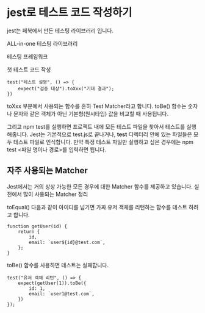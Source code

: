 # jest로 테스트 코드 작성하기

jest는 페북에서 만든 테스팅 라이브러리 입니다.

ALL-in-one 테스팅 라이브러리

테스팅 프레임워크

첫 테스트 코드 작성

```
test("테스트 설명", () => {
    expect("검증 대상").toXxx("기대 결과");
})
```

toXxx 부분에서 사용되는 함수를 흔히 Test Matcher라고 합니다.
toBe() 함수는 숫자나 문자와 같은 객체가 아닌 기본형(원시타입) 값을 비교할 때 사용됩니다.

그리고 npm test를 실행하면 프로젝트 내에 모든 테스트 파일을 찾아서 테스트를 실행해줍니다. Jest는 기본적으로 test.js로 끝나거나, **test** 디렉터리 안에 있는 파일들은 모두 테스트 파일로 인식합니다. 만약 특정 테스트 파일만 실행하고 싶은 경우에는 npm test <파일 명이나 경로>를 입력하면 됩니다.

## 자주 사용되는 Matcher

Jest에서는 거의 상상 가능한 모든 경우에 대한 Matcher 함수를 제공하고 있습니다.
실전에서 많이 사용되는 Matcher 정리

toEqual()
다음과 같이 아이디를 넘기면 가짜 유저 객체를 리턴하는 함수를 테스트 하려고 합니다.

```
function getUser(id) {
    return {
        id,
        email: `user${id}@test.com`,
    };
}
```

toBe() 함수를 사용하면 테스트는 실패합니다.

```
test("유저 객체 리턴", () => {
    expect(getUser(1)).toBe({
        id: 1,
        email: `user1@test.com`,
    })
});
```
